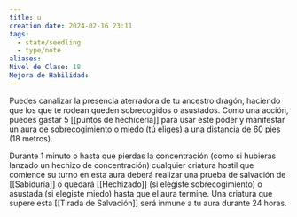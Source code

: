 ```yaml
---
title: u
creation date: 2024-02-16 23:11
tags:
  - state/seedling
  - type/note
aliases: 
Nivel de Clase: 18
Mejora de Habilidad:
---
```

Puedes canalizar la presencia aterradora de tu ancestro dragón, haciendo que los que te rodean
queden sobrecogidos o asustados. Como una acción, puedes gastar 5 [[puntos de hechicería]] para usar este poder y manifestar un aura de sobrecogimiento o miedo (tú eliges) a una distancia de 60 pies (18 metros). 

Durante 1 minuto o hasta que pierdas la concentración (como si hubieras lanzado un hechizo de concentración) cualquier criatura hostil que comience su turno en esta aura deberá realizar una prueba de salvación de [[Sabiduría]] o quedará [[Hechizado]] (si elegiste sobrecogimiento) o asustada (si elegiste miedo) hasta que el aura termine. Una criatura que supere esta [[Tirada de Salvación]] será inmune a tu aura durante 24 horas.




